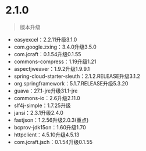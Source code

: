 # 2.1.0

> 版本升级

- easyexcel：2.2.11升级3.1.0
- com.google.zxing：3.4.0升级3.5.0
- com.jcraft：0.1.54升级0.1.55
- commons-compress：1.19升级1.21
- aspectjweaver：1.9.2升级1.9.9.1
- spring-cloud-starter-sleuth：2.1.2.RELEASE升级3.1.2
- org.springframework：5.1.7.RELEASE升级5.3.20
- guava：27.1-jre升级31.1-jre
- commons-io：2.6升级2.11.0
- slf4j-simple：1.7.25升级
- jansi：2.3.1升级2.4.0
- fastjson：1.2.56升级2.0.3(重点)
- bcprov-jdk15on：1.60升级1.70
- httpclient：4.5.10升级4.5.13
- com.jcraft.jsch：0.1.54升级0.1.55